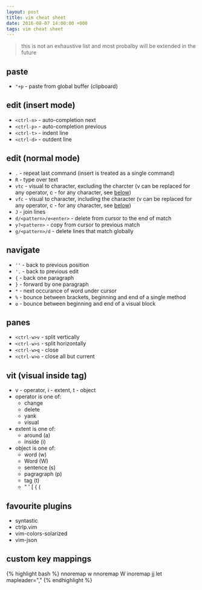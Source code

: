 ```yaml
---
layout: post
title: vim cheat sheet
date: 2016-08-07 14:00:00 +000
tags: vim cheat sheet
---
```


> this is not an exhaustive list and most probalby will be extended in the future

paste
-----
- ```"+p``` - paste from global buffer (clipboard)

edit (insert mode)
---------------------
- ```<ctrl-n>``` - auto-completion next
- ```<ctrl-p>``` - auto-completion previous
- ```<ctrl-t>``` - indent line
- ```<ctrl-d>``` - outdent line

edit (normal mode)
---------------------
- ```.``` - repeat last command (insert is treated as a single command)
- ```R``` - type over text
- ```vtc``` - visual to character, excluding the charcter (v can be replaced for any operator, c - for any character, see [below](#vit-visual-inside-tag))
- ```vfc``` - visual to character, including the character (v can be replaced for any operator, c - for any character, see [below](#vit-visual-inside-tag))
- ```J``` - join lines
- ```d/<pattern>/e<enter>``` - delete from cursor to the end of match
- ```y?<pattern>``` - copy from cursor to previous match
- ```g/<pattern>/d``` - delete lines that match globally

navigate
---------
- ```''``` - back to previous position
- ```'.``` - back to previous edit
- ```{``` - back one paragraph
- ```}``` - forward by one paragraph
- ```*``` - next occurance of word under cursor
- ```%``` - bounce between brackets, beginning and end of a single method
- ```o``` - bounce between beginning and end of a visual block

panes
-----
- ```<ctrl-w>v``` - split vertically
- ```<ctrl-w>s``` - split horizontally
- ```<ctrl-w>q``` - close
- ```<ctrl-w>o``` - close all but current


vit (visual inside tag)
-----------------------
- v - operator, i - extent, t - object
- operator is one of:
  - change
  - delete
  - yank
  - visual
- extent is one of:
  - around (a)
  - inside (i)
- object is one of:
  - word (w)
  - Word (W)
  - sentence (s)
  - pagragraph (p)
  - tag (t)
  - " ' [ { (

favourite plugins
-----------------
- syntastic
- ctrlp.vim
- vim-colors-solarized
- vim-json

custom key mappings
-------------------
{% highlight bash %}
nnoremap <TAB> <C-w>w
nnoremap <S-TAB> <C-w>W
inoremap jj <ESC>
let mapleader=","
{% endhighlight %}
